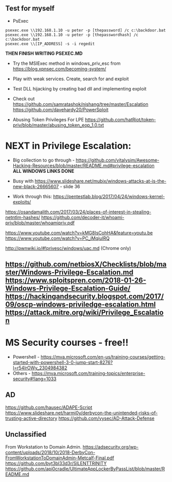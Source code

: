 ## Test for myself

- PsExec
```
psexec.exe \\192.168.1.10 -u peter -p [thepassword] /c c:\backdoor.bat
psexec.exe \\192.168.1.10 -u peter -p [thepasswordhash] /c c:\backdoor.bat
psexec.exe \\[IP_ADDRESS] -s -i regedit
```
  **THEN FINISH WRITING PSEXEC.MD**

- Try the MSIExec method in windows_priv_esc from https://blog.xpnsec.com/becoming-system/

- Play with weak services. Create, search for and exploit

- Test DLL hijacking by creating bad dll and implementing exploit

- Check out https://github.com/samratashok/nishang/tree/master/Escalation
https://github.com/davehardy20/PowerSploit

* Abusing Token Privileges For LPE https://github.com/hatRiot/token-priv/blob/master/abusing_token_eop_1.0.txt


# NEXT in Privilege Escalation:

* Big collection to go through - https://github.com/vitalysim/Awesome-Hacking-Resources/blob/master/README.md#privilege-escalation  
  **ALL WINDOWS LINKS DONE**

* Busy with https://www.slideshare.net/mubix/windows-attacks-at-is-the-new-black-26665607 - slide 36
* Work through this: https://pentestlab.blog/2017/04/24/windows-kernel-exploits/


https://osandamalith.com/2017/03/24/places-of-interest-in-stealing-netntlm-hashes/
https://github.com/decoder-it/whoami-priv/blob/master/whoamipriv.pdf

https://www.youtube.com/watch?v=kMG8IsCohHA&feature=youtu.be  
https://www.youtube.com/watch?v=PC_iMqiuIRQ  

http://pwnwiki.io/#!privesc/windows/uac.md (Chrome only)

https://github.com/netbiosX/Checklists/blob/master/Windows-Privilege-Escalation.md
https://www.sploitspren.com/2018-01-26-Windows-Privilege-Escalation-Guide/
https://hackingandsecurity.blogspot.com/2017/09/oscp-windows-priviledge-escalation.html
https://attack.mitre.org/wiki/Privilege_Escalation
-





# MS Security courses - free!!
* Powershell - https://mva.microsoft.com/en-us/training-courses/getting-started-with-powershell-3-0-jump-start-8276?l=r54IrOWy_2304984382
* Others - https://mva.microsoft.com/training-topics/enterprise-security#!lang=1033

## AD
https://github.com/hausec/ADAPE-Script
https://www.slideshare.net/harmj0y/derbycon-the-unintended-risks-of-trusting-active-directory
https://github.com/vysec/AD-Attack-Defense

## Unclassified
From Workstation to Domain
Admin. https://adsecurity.org/wp-content/uploads/2018/10/2018-DerbyCon-FromWorkstationToDomainAdmin-Metcalf-Final.pdf
https://github.com/byt3bl33d3r/SILENTTRINITY
https://github.com/api0cradle/UltimateAppLockerByPassList/blob/master/README.md
